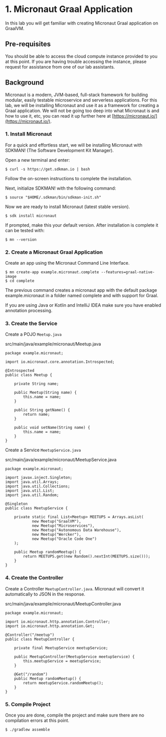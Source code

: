 # 1. Micronaut Graal Application 

In this lab you will get familiar with creating Micronaut Graal application on GraalVM.

## Pre-requisites
You should be able to access the cloud compute instance provided to you at this point. If you are having trouble accessing the instance, please request for assistance from one of our lab assistants.

## Background

Micronaut is a modern, JVM-based, full-stack framework for building modular, easily testable microservice and serverless applications. For this lab, we will be installing Micronaut and use it as a framework for creating a Graal application. We will not be going too deep into what Micronaut is and how to use it, etc, you can read it up further here at [https://micronaut.io/](https://micronaut.io/).

### 1. Install Micronaut

For a quick and effortless start, we will be installing Micronaut with SDKMAN! (The Software Development Kit Manager).

Open a new terminal and enter:

```
$ curl -s https://get.sdkman.io | bash
```
Follow the on-screen instructions to complete the installation.

Next, initialize SDKMAN! with the following command:

```
$ source "$HOME/.sdkman/bin/sdkman-init.sh"
```

Now we are ready to install Micronaut (latest stable version).

```
$ sdk install micronaut
```
If prompted, make this your default version. After installation is complete it can be tested with:

```
$ mn --version
```
### 2. Create a Micronaut Graal Application

Create an app using the Micronaut Command Line Interface.

```
$ mn create-app example.micronaut.complete --features=graal-native-image
$ cd complete
```

The previous command creates a micronaut app with the default package example.micronaut in a folder named complete and with support for Graal.

If you are using Java or Kotlin and IntelliJ IDEA make sure you have enabled annotation processing.

### 3. Create the Service

Create a POJO ```Meetup.java```

src/main/java/example/micronaut/Meetup.java

```
package example.micronaut;

import io.micronaut.core.annotation.Introspected;

@Introspected 
public class Meetup {

    private String name;

    public Meetup(String name) {
        this.name = name;
    }

    public String getName() {
        return name;
    }

    public void setName(String name) {
        this.name = name;
    }
}
```

Create a Service ```MeetupService.java```

src/main/java/example/micronaut/MeetupService.java

```
package example.micronaut;

import javax.inject.Singleton;
import java.util.Arrays;
import java.util.Collections;
import java.util.List;
import java.util.Random;

@Singleton 
public class MeetupService {

    private static final List<Meetup> MEETUPS = Arrays.asList(
            new Meetup("GraalVM"),
            new Meetup("Microservices"),
            new Meetup("Autonomous Data Warehouse"),
            new Meetup("Wercker"),
            new Meetup("Oracle Code One")
    );

    public Meetup randomMeetup() { 
        return MEETUPS.get(new Random().nextInt(MEETUPS.size()));
    }
}
```

### 4. Create the Controller

Create a Controller ```MeetupController.java```. Micronaut will convert it automatically to JSON in the response.

src/main/java/example/micronaut/MeetupController.java

```
package example.micronaut;

import io.micronaut.http.annotation.Controller;
import io.micronaut.http.annotation.Get;

@Controller("/meetup") 
public class MeetupController {

    private final MeetupService meetupService;

    public MeetupController(MeetupService meetupService) { 
        this.meetupService = meetupService;
    }

    @Get("/random") 
    public Meetup randomMeetup() { 
        return meetupService.randomMeetup();
    }
}
```
### 5. Compile Project

Once you are done, compile the project and make sure there are no compilation errors at this point.

```
$ ./gradlew assemble
```

